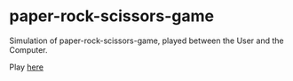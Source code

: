 # paper-rock-scissors-game
Simulation of paper-rock-scissors-game, played between the User and the Computer.

Play <a href="https://users.metropolia.fi/~evgeniim/paper-rock-scissors-game/">here</a>
